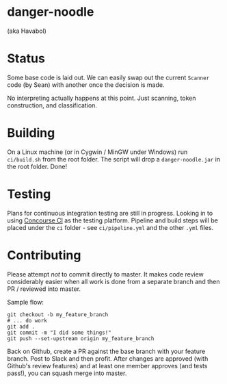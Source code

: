 danger-noodle
=============

(aka Havabol)


Status
======

Some base code is laid out. We can easily swap out the current `Scanner` code
(by Sean) with another once the decision is made.

No interpreting actually happens at this point. Just scanning, token construction,
and classification.


Building
========

On a Linux machine (or in Cygwin / MinGW under Windows) run `ci/build.sh` from the root folder.
The script will drop a `danger-noodle.jar` in the root folder. Done!


Testing
=======

Plans for continuous integration testing are still in progress.
Looking in to using [Concourse CI](https://concourse.ci) as the testing platform.
Pipeline and build steps will be placed under the `ci` folder - see `ci/pipeline.yml` and the other `.yml`
files.


Contributing
============

Please attempt *not* to commit directly to master. It makes code review
considerably easier when all work is done from a separate branch and then PR / reviewed
into master.

Sample flow:

```
git checkout -b my_feature_branch
# ... do work
git add .
git commit -m "I did some things!"
git push --set-upstream origin my_feature_branch
```

Back on Github, create a PR against the base branch with your feature branch.
Post to Slack and then profit. After changes are approved (with Github's review features)
and at least one member approves (and tests pass!), you can squash merge into master.
